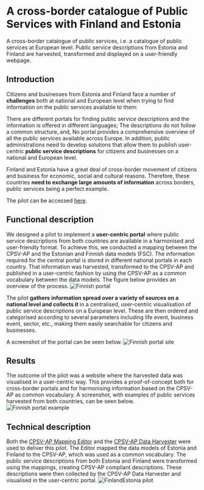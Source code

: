 # A cross-border catalogue of Public Services with Finland and Estonia
A cross-border catalogue of public services, i.e. a catalogue of public services at European level. Public service descriptions from Estonia and Finland are harvested, transformed and displayed on a user-friendly webpage.

## Introduction
Citizens and businesses from Estonia and Finland face a number of **challenges** both at national and European level when trying to find information on the public services available to them:

There are different portals for finding public service descriptions and the information is offered in different languages;
The descriptions do not follow a common structure, and,
No portal provides a comprehensive overview of all the public services available across Europe.
In addition, public administrations need to develop solutions that allow them to publish user-centric **public service descriptions** for citizens and businesses on a national and European level.

Finland and Estonia have a great deal of cross-border movement of citizens and business for economic, social and cultural reasons. Therefore, these countries **need to exchange large amounts of information** across borders, public services being a perfect example.

The pilot can be accessed [here](http://cpsv-ap.semic.eu/cpsv-ap_harvester_xBorder_pilot/).

## Functional description
We designed a pilot to implement a **user-centric portal** where public service descriptions from both countries are available in a harmonised and user-friendly format. To achieve this, we conducted a mapping between the CPSV-AP and the Estonian and Finnish data models (FSC). The information required for the central portal is stored in different national portals in each country. That information was harvested, transformed to the CPSV-AP and published in a user-centric fashion by using the CPSV-AP as a common vocabulary between the data models. The figure below provides an overview of the process.
![Finnish portal](https://github.com/catalogue-of-services-isa/cpsv-ap_harvester_xborderPilot_Estonia_Finland/blob/master/images/finnish%20portal_1.png?raw=true)

The pilot **gathers information spread over a variety of sources on a national level and collects it** in a centralised, user-centric visualisation of public service descriptions on a European level. These are then ordered and categorised according to several parameters including life event, business event, sector, etc., making them easily searchable for citizens and businesses.

A screenshot of the portal can be seen below.
![Finnish portal site](https://github.com/catalogue-of-services-isa/cpsv-ap_harvester_xborderPilot_Estonia_Finland/blob/master/images/Finnish%20portal%20site.png?raw=true)

## Results
The outcome of the pilot was a website where the harvested data was visualised in a user-centric way. This provides a proof-of-concept both for cross-border portals and for harmonising information based on the CPSV-AP as common vocabulary. A screenshot, with examples of public services harvested from both countries, can be seen below.
![Finnish portal example](https://github.com/catalogue-of-services-isa/cpsv-ap_harvester_xborderPilot_Estonia_Finland/blob/master/images/Finnish%20portal%20example.png?raw=true)

## Technical description
Both the [CPSV-AP Mapping Editor](https://github.com/catalogue-of-services-isa/cpsv-ap_mapping_tool) and the [CPSV-AP Data Harvester](https://github.com/catalogue-of-services-isa/CPSV-AP_harvester/) were used to deliver this pilot. The Editor mapped the data models of Estonia and Finland to the CPSV-AP, which was used as a common vocabulary. The public service descriptions from both Estonia and Finland were transformed using the mappings, creating CPSV-AP compliant descriptions. These descriptions were then collected by the CPSV-AP Data Harvester and visualised in the user-centric portal. 
![FinlandEstonia pilot](https://github.com/catalogue-of-services-isa/cpsv-ap_harvester_xborderPilot_Estonia_Finland/blob/master/images/finlandestonia%20pilot.png?raw=true)
